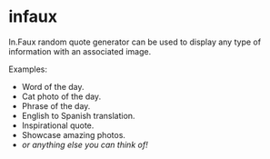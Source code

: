# infaux
In.Faux random quote generator can be used to display any type of information with an associated image.

Examples:
* Word of the day.
* Cat photo of the day.
* Phrase of the day.
* English to Spanish translation.
* Inspirational quote.
* Showcase amazing photos.
* _or anything else you can think of!_
